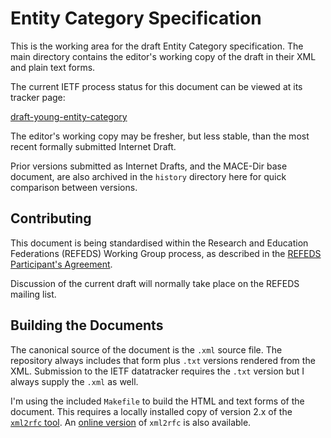 # Entity Category Specification

This is the working area for the draft Entity Category specification.
The main directory contains the editor's working copy of the draft in their XML
and plain text forms.

The current IETF process status for this document can be viewed at
its tracker page:

[draft-young-entity-category](https://datatracker.ietf.org/doc/draft-young-entity-category/)

The editor's working copy may be fresher, but less stable, than the most
recent formally submitted Internet Draft.

Prior versions submitted as Internet Drafts, and the MACE-Dir base document,
are also archived in the `history` directory here for quick comparison between versions.

## Contributing

This document is being standardised within the Research and Education Federations
(REFEDS) Working Group process, as described in the
[REFEDS Participant's Agreement](https://refeds.org/about/about_agreement.html).

Discussion of the current draft will normally take place on the REFEDS mailing list.

## Building the Documents

The canonical source of the document is the `.xml` source file.  The
repository always includes that form plus `.txt` versions rendered from the
XML.  Submission to the IETF datatracker requires the `.txt` version but I
always supply the `.xml` as well.

I'm using the included `Makefile` to build the HTML and text forms of the
document.  This requires a locally installed copy of version 2.x of the
[`xml2rfc` tool](https://pypi.python.org/pypi/xml2rfc/).  An
[online version](http://xml.resource.org) of `xml2rfc` is also available.

